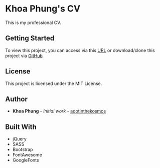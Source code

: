 # Khoa Phung's CV

This is my professional CV.

## Getting Started

To view this project, you can access via this [URL](https://adotinthekosmos.github.io/) or download/clone this project via [GitHub](https://github.com/khoateamer/khoateamer.github.io)

## License

This project is licensed under the MIT License.

## Author

* **Khoa Phung** - *Initial work* - [adotinthekosmos](https://github.com/adotinthekosmos)

## Built With

* jQuery
* SASS
* Bootstrap
* FontAwesome
* GoogleFonts
